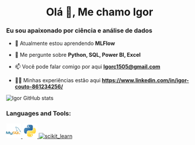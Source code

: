 <h1 align="center">Olá 👋, Me chamo Igor</h1>
<h3 >Eu sou apaixonado por ciência e análise de dados</h3>

- 🌱 Atualmente estou aprendendo **MLFlow**

- 💬 Me pergunte sobre **Python, SQL, Power BI, Excel**

- 📫 Você pode falar comigo por aqui **Igorc1505@gmail.com**

- 🧑‍💼 Minhas experiências estão aqui **https://www.linkedin.com/in/igor-couto-861234256/**

![Igor GitHub stats](https://github-readme-stats.vercel.app/api?username=IgorCouto2004&show_icons=true&theme=dracula)



<h3 align="left">Languages and Tools:</h3>
<p align="left"> <a href="https://www.mysql.com/" target="_blank" rel="noreferrer"> <img src="https://raw.githubusercontent.com/devicons/devicon/master/icons/mysql/mysql-original-wordmark.svg" alt="mysql" width="40" height="40"/> </a> <a href="https://www.python.org" target="_blank" rel="noreferrer"> <img src="https://raw.githubusercontent.com/devicons/devicon/master/icons/python/python-original.svg" alt="python" width="40" height="40"/> </a> <a href="https://scikit-learn.org/" target="_blank" rel="noreferrer"> <img src="https://upload.wikimedia.org/wikipedia/commons/0/05/Scikit_learn_logo_small.svg" alt="scikit_learn" width="40" height="40"/> </a> </p>
